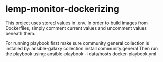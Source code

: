 # lemp-monitor-dockerizing
This project uses stored values in .env. In order to build images from Dockerfiles, simply comment current values and uncomment values beneath them.

For running playbook first make sure community general collection is installed by:
    ansible-galaxy collection install community.general
Then run the playbook using:
    ansible-playbook -i data/hosts docker-playbook.yml
